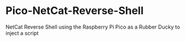 # Pico-NetCat-Reverse-Shell
NetCat Reverse Shell using the Raspberry Pi Pico as a Rubber Ducky to inject a script
